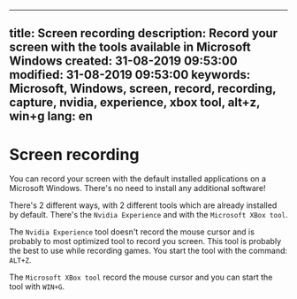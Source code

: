 -----
title: Screen recording
description: Record your screen with the tools available in Microsoft Windows
created: 31-08-2019 09:53:00
modified: 31-08-2019 09:53:00
keywords: Microsoft, Windows, screen, record, recording, capture, nvidia, experience, xbox tool, alt+z, win+g
lang: en
-----

# Screen recording

You can record your screen with the default installed applications on a Microsoft Windows. There's no need to install 
any additional software!

There's 2 different ways, with 2 different tools which are already installed by default. There's the 
`Nvidia Experience` and with the `Microsoft XBox tool`. 

The `Nvidia Experience` tool doesn't record the mouse cursor and is probably to most optimized tool to record you 
screen. This tool is probably the best to use while recording games. You start the tool with the command: `ALT+Z`.

The `Microsoft XBox tool` record the mouse cursor and you can start the tool with `WIN+G`.
